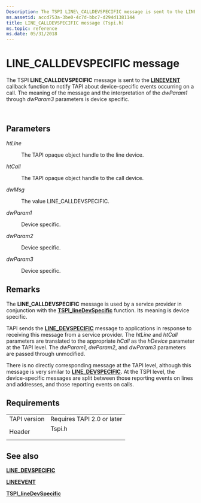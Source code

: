 ```yaml
---
Description: The TSPI LINE\_CALLDEVSPECIFIC message is sent to the LINEEVENT callback function to notify TAPI about device-specific events occurring on a call.
ms.assetid: accd753a-3be0-4c7d-bbc7-d294d1381144
title: LINE_CALLDEVSPECIFIC message (Tspi.h)
ms.topic: reference
ms.date: 05/31/2018
---
```


# LINE\_CALLDEVSPECIFIC message

The TSPI **LINE\_CALLDEVSPECIFIC** message is sent to the [**LINEEVENT**](/windows/win32/api/tspi/nc-tspi-lineevent) callback function to notify TAPI about device-specific events occurring on a call. The meaning of the message and the interpretation of the *dwParam1* through *dwParam3* parameters is device specific.


```C++
            
```



## Parameters

<dl> <dt>

*htLine* 
</dt> <dd>

The TAPI opaque object handle to the line device.

</dd> <dt>

*htCall* 
</dt> <dd>

The TAPI opaque object handle to the call device.

</dd> <dt>

*dwMsg* 
</dt> <dd>

The value LINE\_CALLDEVSPECIFIC.

</dd> <dt>

*dwParam1* 
</dt> <dd>

Device specific.

</dd> <dt>

*dwParam2* 
</dt> <dd>

Device specific.

</dd> <dt>

*dwParam3* 
</dt> <dd>

Device specific.

</dd> </dl>

## Remarks

The **LINE\_CALLDEVSPECIFIC** message is used by a service provider in conjunction with the [**TSPI\_lineDevSpecific**](/windows/win32/api/tspi/nf-tspi-tspi_linedevspecific) function. Its meaning is device specific.

TAPI sends the [**LINE\_DEVSPECIFIC**](/previous-versions/windows/desktop/legacy/ms725225(v=vs.85)) message to applications in response to receiving this message from a service provider. The *htLine* and *htCall* parameters are translated to the appropriate *hCall* as the *hDevice* parameter at the TAPI level. The *dwParam1*, *dwParam2*, and *dwParam3* parameters are passed through unmodified.

There is no directly corresponding message at the TAPI level, although this message is very similar to [**LINE\_DEVSPECIFIC**](/previous-versions/windows/desktop/legacy/ms725225(v=vs.85)). At the TSPI level, the device-specific messages are split between those reporting events on lines and addresses, and those reporting events on calls.

## Requirements



|                         |                                                                                   |
|-------------------------|-----------------------------------------------------------------------------------|
| TAPI version<br/> | Requires TAPI 2.0 or later<br/>                                             |
| Header<br/>       | <dl> <dt>Tspi.h</dt> </dl> |



## See also

<dl> <dt>

[**LINE\_DEVSPECIFIC**](/previous-versions/windows/desktop/legacy/ms725225(v=vs.85))
</dt> <dt>

[**LINEEVENT**](/windows/win32/api/tspi/nc-tspi-lineevent)
</dt> <dt>

[**TSPI\_lineDevSpecific**](/windows/win32/api/tspi/nf-tspi-tspi_linedevspecific)
</dt> </dl>

 

